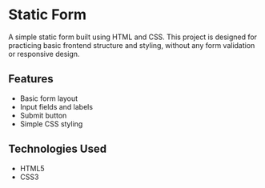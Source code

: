 # Static Form

A simple static form built using HTML and CSS. This project is designed for practicing basic frontend structure and styling, without any form validation or responsive design.

##  Features

- Basic form layout  
- Input fields and labels  
- Submit button  
- Simple CSS styling

##  Technologies Used

- HTML5  
- CSS3
